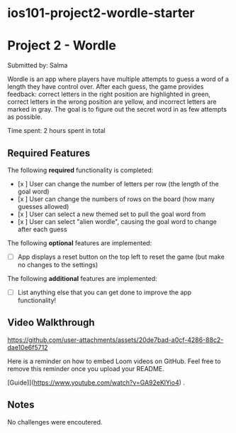 # ios101-project2-wordle-starter

# Project 2 - Wordle

Submitted by: Salma

Wordle is an app where players have multiple attempts to guess a word of a length they have control over. After each guess, the game provides feedback: correct letters in the right position are highlighted in green, correct letters in the wrong position are yellow, and incorrect letters are marked in gray. The goal is to figure out the secret word in as few attempts as possible.

 
Time spent: 2 hours spent in total

## Required Features

The following **required** functionality is completed:

- [x ] User can change the number of letters per row (the length of the goal word)
- [x ] User can change the numbers of rows on the board (how many guesses allowed)
- [x ] User can select a new themed set to pull the goal word from
- [x ] User can select "alien wordle", causing the goal word to change after each guess


The following **optional** features are implemented:

- [ ] App displays a reset button on the top left to reset the game (but make no changes to the settings)

The following **additional** features are implemented:

- [ ] List anything else that you can get done to improve the app functionality!

## Video Walkthrough
https://github.com/user-attachments/assets/20de7bad-a0cf-4286-88c2-dae10e6f5712


Here is a reminder on how to embed Loom videos on GitHub. Feel free to remove this reminder once you upload your README. 

[Guide]](https://www.youtube.com/watch?v=GA92eKlYio4) .



## Notes

No challenges were encoutered. 
